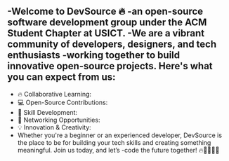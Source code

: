 -Welcome to DevSource 🔥
-an open-source software development group under the ACM Student Chapter at USICT.
-We are a vibrant community of developers, designers, and tech enthusiasts
-working together to build innovative open-source projects. Here's what you can expect from us:
-
- 🔥 Collaborative Learning: 
- 💻 Open-Source Contributions: 
- 🌱 Skill Development:
- 🚀 Networking Opportunities:
- 💡 Innovation & Creativity: 
- Whether you're a beginner or an experienced developer, DevSource is the place to be for building your tech skills and creating something meaningful. Join us today, and let’s -code the future together! 🔥👨‍💻👩‍💻
